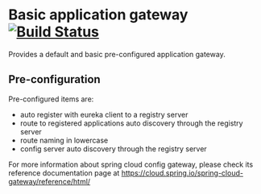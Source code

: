 # Basic application gateway [![Build Status](https://travis-ci.org/chrisgrollier/msi-gateway.svg?branch=master)](https://travis-ci.org/chrisgrollier/msi-gateway)

Provides a default and basic pre-configured application gateway.

## Pre-configuration

Pre-configured items are:

- auto register with eureka client to a registry server
- route to registered applications auto discovery through the registry server
- route naming in lowercase
- config server auto discovery through the registry server

For more information about spring cloud config gateway, please check its reference documentation page at https://cloud.spring.io/spring-cloud-gateway/reference/html/
